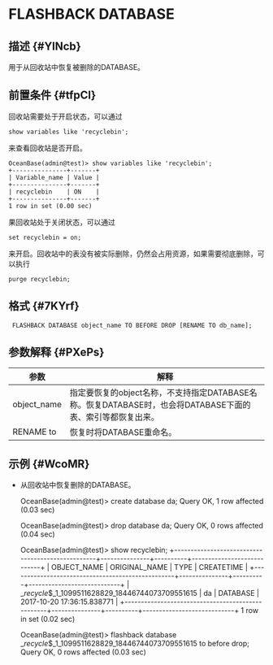 FLASHBACK DATABASE 
=======================================



描述 {#YlNcb}
-----------

用于从回收站中恢复被删除的DATABASE。

前置条件 {#tfpCl}
-------------

回收站需要处于开启状态，可以通过

`show variables like 'recyclebin';`

来查看回收站是否开启。

    OceanBase(admin@test)> show variables like 'recyclebin';
    +---------------+-------+
    | Variable_name | Value |
    +---------------+-------+
    | recyclebin    | ON    |
    +---------------+-------+
    1 row in set (0.00 sec)



果回收站处于关闭状态，可以通过

`set recyclebin = on;`

来开启。回收站中的表没有被实际删除，仍然会占用资源，如果需要彻底删除，可以执行

`purge recyclebin;`

格式 {#7KYrf}
-----------

     FLASHBACK DATABASE object_name TO BEFORE DROP [RENAME TO db_name];



参数解释 {#PXePs}
-------------



|   **参数**    |                                **解释**                                |
|-------------|----------------------------------------------------------------------|
| object_name | 指定要恢复的object名称，不支持指定DATABASE名称。恢复DATABASE时，也会将DATABASE下面的表、索引等都恢复出来。 |
| RENAME to   | 恢复时将DATABASE重命名。                                                     |



示例 {#WcoMR}
-----------

* 从回收站中恢复删除的DATABASE。




    OceanBase(admin@test)> create database da;
    Query OK, 1 row affected (0.03 sec)
    
    OceanBase(admin@test)> drop database da;
    Query OK, 0 rows affected (0.04 sec)
    
    OceanBase(admin@test)> show recyclebin;
    +--------------------------------------------------+---------------+----------+----------------------------+
    | OBJECT_NAME                                      | ORIGINAL_NAME | TYPE     | CREATETIME                 |
    +--------------------------------------------------+---------------+----------+----------------------------+
    | __recycle_$_1_1099511628829_18446744073709551615 | da            | DATABASE | 2017-10-20 17:36:15.838771 |
    +--------------------------------------------------+---------------+----------+----------------------------+
    1 row in set (0.02 sec)
    
    OceanBase(admin@test)> flashback database __recycle_$_1_1099511628829_18446744073709551615 to before drop;
    Query OK, 0 rows affected (0.03 sec)



